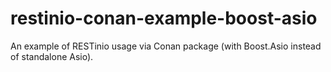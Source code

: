 # restinio-conan-example-boost-asio
An example of RESTinio usage via Conan package (with Boost.Asio instead of standalone Asio).
